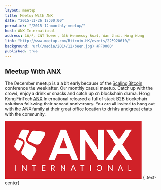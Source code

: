 ```yaml
---
layout: meetup
title: Meetup With ANX
date: "2015-11-26 19:00:00"
permalink: "/2015-12-monthly-meetup/"
host: ANX International
address: 18/F, CNT Tower, 338 Hennessy Road, Wan Chai, Hong Kong
link: "http://www.meetup.com/Bitcoin-HK/events/225920610/"
background: "url(/media/2014/12/beer.jpg) #FF0000"
published: true
---
```


## Meetup With ANX

The December meetup is a a bit early because of the [Scaling Bitcoin](https://www.bitcoinhk.org/2015-12-scaling-bitcoin-announcement/) conference the week after. 
Our monthly casual meetup. Catch up with the crowd, enjoy a drink or snacks and catch up on blockchain drama.
Hong Kong FinTech [ANX](http://anxintl.com/) International released a full of stack B2B blockchain solutions following their second anniversary. You are all invited to hang out with the ANX family at their great office location to drinks and great chats with the community.

[![ANX](/media/2015/12/anx.png)](http://anxintl.com/)
{:.text-center}
